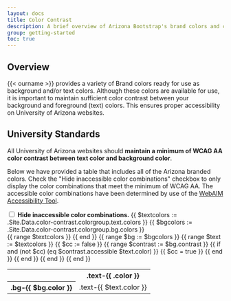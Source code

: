 ```yaml
---
layout: docs
title: Color Contrast
description: A brief overview of Arizona Bootstrap's brand colors and color contrast.
group: getting-started
toc: true
---
```


## Overview

{{< ourname >}} provides a variety of Brand colors ready for use as background and/or text colors. Although these colors are available for use, it is important to maintain sufficient color contrast between your background and foreground (text) colors. This ensures proper accessibility on University of Arizona websites. 

## University Standards

All University of Arizona websites should **maintain a minimum of WCAG AA color contrast between text color and background color**. 

Below we have provided a table that includes all of the Arizona branded colors. Check the "Hide inaccessible color combinations" checkbox to only display the color combinations that meet the minimum of WCAG AA. The accessible color combinations have been determined by use of the <a href="http://wave.webaim.org/report#/http://uadigital.arizona.edu/ua-bootstrap/colors.html" target="_blank">WebAIM Accessibility Tool</a>.

<label id="hide-inaccessible-label">
  <input type="checkbox" id="hide-inaccessible"> <strong>Hide inaccessible color combinations.</strong>
</label>
{{ $textcolors := .Site.Data.color-contrast.colorgroup.text.colors }}
{{ $bgcolors := .Site.Data.color-contrast.colorgroup.bg.colors }}

<div class="table-responsive">
  <table class="table table-bordered">
    <tr>
      <th></th>
      {{ range $textcolors }}  
      <th class="text-nowrap">.text-{{ .color }}</th>
      {{ end }}
    </tr>
  {{ range $bg := $bgcolors }}
    <tr>
      <th class="text-nowrap">.bg-{{ $bg.color }}</th>
      {{ range $text := $textcolors }}
        {{ $cc := false }}
        {{ range $contrast := $bg.contrast }}
          {{ if and (not $cc) (eq $contrast.accessible $text.color) }}
            {{ $cc = true }}
          {{ end }}
        {{ end }}
      <td class="bg-{{ $bg.color }} text-center align-items-center">
        <span class="text-{{ $text.color }}{{ if (not $cc) }} inaccessible{{ end }}">.text-{{ $text.color }}</span>
      </td>
      {{ end }}
    </tr>
  {{ end }}
  </table>
</div>

